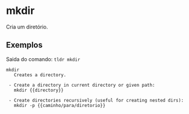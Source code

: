 # mkdir

Cria um diretório.

## Exemplos


Saida do comando: `tldr mkdir`


```
mkdir
   Creates a directory.

 - Create a directory in current directory or given path:
   mkdir {{directory}}
   
 - Create directories recursively (useful for creating nested dirs):
   mkdir -p {{caminho/para/diretorio}}

```